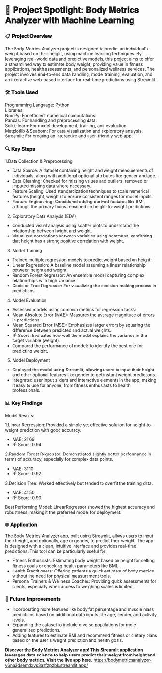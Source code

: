 # 🎯 𝐏𝐫𝐨𝐣𝐞𝐜𝐭 𝐒𝐩𝐨𝐭𝐥𝐢𝐠𝐡𝐭: 𝐁𝐨𝐝𝐲 𝐌𝐞𝐭𝐫𝐢𝐜𝐬 𝐀𝐧𝐚𝐥𝐲𝐳𝐞𝐫 𝐰𝐢𝐭𝐡 𝐌𝐚𝐜𝐡𝐢𝐧𝐞 𝐋𝐞𝐚𝐫𝐧𝐢𝐧𝐠

### 📋 𝐏𝐫𝐨𝐣𝐞𝐜𝐭 𝐎𝐯𝐞𝐫𝐯𝐢𝐞𝐰

The Body Metrics Analyzer project is designed to predict an individual's weight based on their height, using machine learning techniques. By leveraging real-world data and predictive models, this project aims to offer a streamlined way to estimate body weight, providing value in fitness applications, health assessments, and personalized wellness services. The project involves end-to-end data handling, model training, evaluation, and an interactive web-based interface for real-time predictions using Streamlit.

### 🛠️ 𝐓𝐨𝐨𝐥𝐬 𝐔𝐬𝐞𝐝

Programming Language: Python<br> Libraries:<br>
NumPy: For efficient numerical computations.<br>
Pandas: For handling and preprocessing data.<br>
Scikit-learn: For model development, training, and evaluation.<br>
Matplotlib & Seaborn: For data visualization and exploratory analysis.<br>
Streamlit: For creating an interactive and user-friendly web app.<br>

### 🔍 𝐊𝐞𝐲 𝐒𝐭𝐞𝐩𝐬

1.Data Collection & Preprocessing<br>
  * Data Source: A dataset containing height and weight measurements of individuals, along with additional optional attributes like gender and age.<br>
  * Data Cleaning: Checked for missing values and outliers, removed or imputed missing data where necessary.<br>
  * Feature Scaling: Used standardization techniques to scale numerical features (height, weight) to ensure consistent ranges for model inputs.<br>
  * Feature Engineering: Considered adding derived features like BMI, although the primary focus remained on height-to-weight predictions.<br>

2. Exploratory Data Analysis (EDA)<br>

  * Conducted visual analysis using scatter plots to understand the relationship between height and weight.
  * Visualized correlations between variables using heatmaps, confirming that height has a strong positive correlation with weight.<br>

3. Model Training<br>

  * Trained multiple regression models to predict weight based on height:<br>
  * Linear Regression: A baseline model assuming a linear relationship between height and weight.<br>
  * Random Forest Regressor: An ensemble model capturing complex relationships with high variance.<br>
  * Decision Tree Regressor: For visualizing the decision-making process in predictions.<br>

4. Model Evaluation<br>

  * Assessed models using common metrics for regression tasks:<br>
  * Mean Absolute Error (MAE): Measures the average magnitude of errors in predictions.<br>
  * Mean Squared Error (MSE): Emphasizes larger errors by squaring the difference between predicted and actual weights.<br>
  * R² Score: Evaluates how well the model explains the variance in the target variable (weight).<br>
  * Compared the performance of models to identify the best one for predicting weight.<br>

5. Model Deployment<br>

  * Deployed the model using Streamlit, allowing users to input their height and other optional features like gender to get instant weight predictions.<br>
  * Integrated user input sliders and interactive elements in the app, making it easy to use for anyone, from fitness enthusiasts to health professionals.<br>
  
### 📊 𝐊𝐞𝐲 𝐅𝐢𝐧𝐝𝐢𝐧𝐠𝐬
Model Results:

1.Linear Regression: Provided a simple yet effective solution for height-to-weight prediction with good accuracy.<br>
* MAE: 21.69<br>
* R² Score: 0.94<br>

2.Random Forest Regressor: Demonstrated slightly better performance in terms of accuracy, especially for complex data points.<br>
* MAE: 31.10<br>
* R² Score: 0.92<br>

3.Decision Tree: Worked effectively but tended to overfit the training data.<br>
* MAE: 41.50<br>
* R² Score: 0.90<br>

Best Performing Model: LinearRegressor showed the highest accuracy and robustness, making it the preferred model for deployment.

### 🌐 𝐀𝐩𝐩𝐥𝐢𝐜𝐚𝐭𝐢𝐨𝐧

The Body Metrics Analyzer app, built using Streamlit, allows users to input their height, and optionally, age or gender, to predict their weight. The app is designed with a clean, intuitive interface and provides real-time predictions. This tool can be particularly useful for:
* Fitness Enthusiasts: Estimating body weight based on height for setting fitness goals or checking health parameters like BMI.
* Health Practitioners: Offering patients a quick estimate of body metrics without the need for physical measurement tools.
* Personal Trainers & Wellness Coaches: Providing quick assessments for clients, especially when access to weighing scales is limited.
  
### 🔮 𝐅𝐮𝐭𝐮𝐫𝐞 𝐈𝐦𝐩𝐫𝐨𝐯𝐞𝐦𝐞𝐧𝐭𝐬

* Incorporating more features like body fat percentage and muscle mass predictions based on additional data inputs like age, gender, and activity levels.
* Expanding the dataset to include diverse populations for more generalized predictions.
* Adding features to estimate BMI and recommend fitness or dietary plans based on the user's weight prediction and health goals.
  

**Discover the Body Metrics Analyzer app! This Streamlit application leverages data science to help users predict their weight from height and other body metrics. Visit the live app here.**
https://bodymetricsanalyzer-v6na3dsemdxvs3azfzpzbk.streamlit.app/
